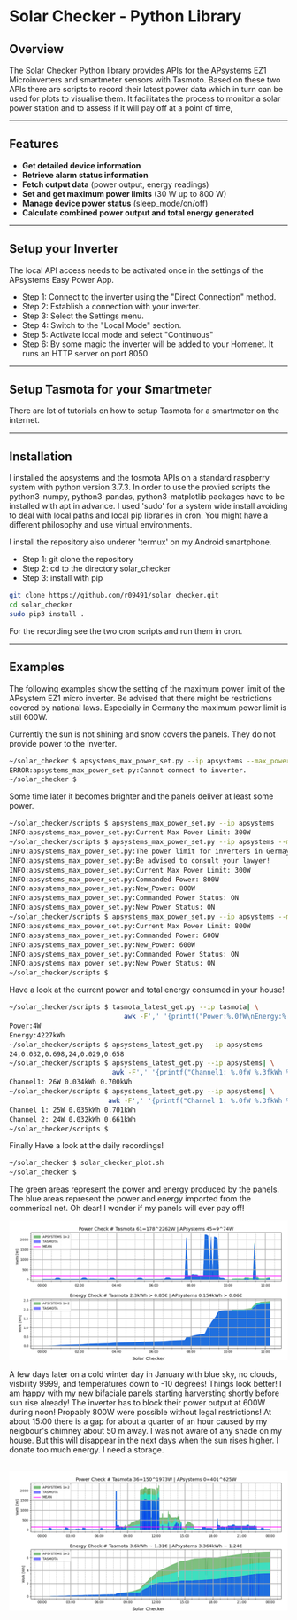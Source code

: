 # Solar Checker -  Python Library

## Overview

The Solar Checker Python library provides APIs for the APsystems EZ1
Microinverters and smartmeter sensors with Tasmoto. Based on these two
APIs there are scripts to record their latest power data which in turn
can be used for plots to visualise them. It facilitates the process to
monitor a solar power station and to assess if it will pay off at a
point of time,

---

## Features

- **Get detailed device information**
- **Retrieve alarm status information**
- **Fetch output data** (power output, energy readings)
- **Set and get maximum power limits** (30 W up to 800 W)
- **Manage device power status** (sleep_mode/on/off)
- **Calculate combined power output and total energy generated**


---

## Setup your Inverter

The local API access needs to be activated once in the settings of the APsystems Easy Power App. 
<ul>
<li>Step 1: Connect to the inverter using the "Direct Connection" method.</li>
<li>Step 2: Establish a connection with your inverter.</li>
<li>Step 3: Select the Settings menu.</li>
<li>Step 4: Switch to the "Local Mode" section.</li>
<li>Step 5: Activate local mode and select "Continuous"</li>
<li>Step 6: By some magic the inverter will be added to your Homenet. It runs an HTTP server on port 8050</li>
</ul>

---

## Setup Tasmota for your Smartmeter

There are lot of tutorials on how to setup Tasmota for a smartmeter
on the internet.

---

## Installation

I installed the apsystems and the tosmota APIs on a standard raspberry
system with python version 3.7.3. In order to use the provied scripts
the python3-numpy, python3-pandas, python3-matplotlib packages have to
be installed with apt in advance. I used 'sudo' for a system wide
install avoiding to deal with local paths and local pip libraries in
cron. You might have a different philosophy and use virtual
environments.

I install the repository also underer 'termux' on my Android smartphone.

<ul>
<li>Step 1: git clone the repository</li>
<li>Step 2: cd to the directory solar_checker</li>
<li>Step 3: install with pip</li>
</ul>

```bash
git clone https://github.com/r09491/solar_checker.git
cd solar_checker
sudo pip3 install .
```

For the recording see the two cron scripts and run them in cron.

---

## Examples

The following examples show the setting of the maximum power limit of
the APsystem EZ1 micro inverter. Be advised that there might be
restrictions covered by national laws. Especially in Germany the
maximum power limit is still 600W.

Currently the sun is not shining and snow covers the panels. They do
not provide power to the inverter.

```bash
~/solar_checker $ apsystems_max_power_set.py --ip apsystems --max_power 799
ERROR:apsystems_max_power_set.py:Cannot connect to inverter.
~/solar_checker $
```

Some time later it becomes brighter and the panels deliver at least some
power.

```bash
~/solar_checker/scripts $ apsystems_max_power_set.py --ip apsystems
INFO:apsystems_max_power_set.py:Current Max Power Limit: 300W
~/solar_checker/scripts $ apsystems_max_power_set.py --ip apsystems --max_power 800
INFO:apsystems_max_power_set.py:The power limit for inverters in Germay is 600W.
INFO:apsystems_max_power_set.py:Be advised to consult your lawyer!
INFO:apsystems_max_power_set.py:Current Max Power Limit: 300W
INFO:apsystems_max_power_set.py:Commanded Power: 800W
INFO:apsystems_max_power_set.py:New_Power: 800W
INFO:apsystems_max_power_set.py:Commanded Power Status: ON
INFO:apsystems_max_power_set.py:New Power Status: ON
~/solar_checker/scripts $ apsystems_max_power_set.py --ip apsystems --max_power 600
INFO:apsystems_max_power_set.py:Current Max Power Limit: 800W
INFO:apsystems_max_power_set.py:Commanded Power: 600W
INFO:apsystems_max_power_set.py:New_Power: 600W
INFO:apsystems_max_power_set.py:Commanded Power Status: ON
INFO:apsystems_max_power_set.py:New Power Status: ON
~/solar_checker/scripts $
```

Have a look at the current power and total energy consumed in your house!

```bash
~/solar_checker/scripts $ tasmota_latest_get.py --ip tasmota| \
                             awk -F',' '{printf("Power:%.0fW\nEnergy:%.0fkWh\n", $2,$3)}'
Power:4W
Energy:4227kWh
~/solar_checker/scripts $ apsystems_latest_get.py --ip apsystems
24,0.032,0.698,24,0.029,0.658
~/solar_checker/scripts $ apsystems_latest_get.py --ip apsystems| \
                          awk -F',' '{printf("Channel1: %.0fW %.3fkWh %.3fkWh\n", $1, $2,$3)}'
Channel1: 26W 0.034kWh 0.700kWh
~/solar_checker/scripts $ apsystems_latest_get.py --ip apsystems| \
                         awk -F',' '{printf("Channel 1: %.0fW %.3fkWh %.3fkWh\nChannel 2: %.0fW %.3fkWh %.3fkWh\n", $1,$2,$3,$4,$5,$6)}'
Channel 1: 25W 0.035kWh 0.701kWh
Channel 2: 24W 0.032kWh 0.661kWh
~/solar_checker/scripts $
```

Finally Have a look at the daily  recordings!

```bash
~/solar_checker $ solar_checker_plot.sh
~/solar_checker $
```

The green areas represent the power and energy produced by the
panels. The blue areas represent the power and energy imported from
the commerical net. Oh dear! I wonder if my panels will ever pay off!

![alt text](images/solar_checker_poor.png)

A few days later on a cold winter day in January with blue sky, no
clouds, visbility 9999, and temperatures down to -10 degrees! Things
look better! I am happy with my new bifaciale panels starting
harversting shortly before sun rise already! The inverter has to block
their power output at 600W during noon! Propably 800W were possible
without legal restrictions!  At about 15:00 there is a gap for about a
quarter of an hour caused by my neigbour's chimney about 50 m away. I
was not aware of any shade on my house. But this will disappear in the
next days when the sun rises higher. I donate too much energy. I need
a storage.

![alt text](images/solar_checker_better.png)
---
